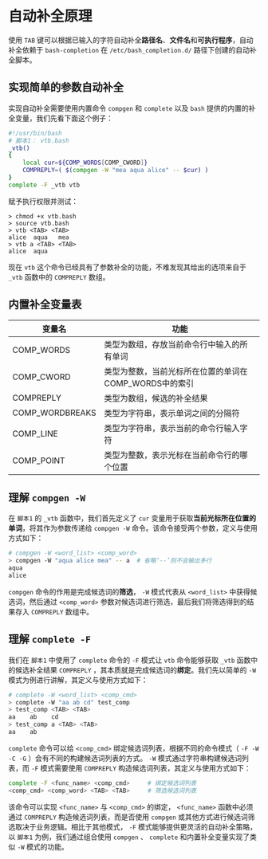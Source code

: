 # 自动补全原理

使用 `TAB` 键可以根据已输入的字符自动补全**路径名**、**文件名**和**可执行程序**，自动补全依赖于 `bash-completion` 在 `/etc/bash_completion.d/` 路径下创建的自动补全脚本。

## 实现简单的参数自动补全

实现自动补全需要使用内置命令 `compgen` 和 `complete` 以及 `bash` 提供的内置的补全变量，我们先看下面这个例子：

``` bash
#!/usr/bin/bash
# 脚本1： vtb.bash
_vtb()
{
    local cur=${COMP_WORDS[COMP_CWORD]}
    COMPREPLY=( $(compgen -W "mea aqua alice" -- $cur) )
}
complete -F _vtb vtb
```

赋予执行权限并测试：

``` shell
> chmod +x vtb.bash
> source vtb.bash
> vtb <TAB> <TAB>
alice  aqua   mea
> vtb a <TAB> <TAB>
alice  aqua
```

现在 `vtb` 这个命令已经具有了参数补全的功能，不难发现其给出的选项来自于 `_vtb` 函数中的 `COMPREPLY` 数组。

## 内置补全变量表

|   变量名  |  功能   |
| --- | --- |
|COMP_WORDS|类型为数组，存放当前命令行中输入的所有单词|
|COMP_CWORD|类型为整数，当前光标所在位置的单词在COMP_WORDS中的索引|
|COMPREPLY|类型为数组，候选的补全结果|
|COMP_WORDBREAKS|类型为字符串，表示单词之间的分隔符|
|COMP_LINE|类型为字符串，表示当前的命令行输入字符|
|COMP_POINT|类型为整数，表示光标在当前命令行的哪个位置|

## 理解 `compgen -W` 

在 `脚本1` 的 `_vtb` 函数中，我们首先定义了 `cur` 变量用于获取**当前光标所在位置的单词**，将其作为参数传递给 `compgen -W` 命令。该命令接受两个参数，定义与使用方式如下：

``` bash
# compgen -W <word_list> <comp_word>
> compgen -W "aqua alice mea" -- a  # 省略‘--’则不会输出多行
aqua
alice
```

`compgen` 命令的作用是完成候选词的**筛选**， `-W` 模式代表从 `<word_list>` 中获得候选词，然后通过 `<comp_word>` 参数对候选词进行筛选，最后我们将筛选得到的结果存入 `COMPREPLY` 数组中。

## 理解 `complete -F` 

我们在 `脚本1` 中使用了 `complete` 命令的 `-F` 模式让 `vtb` 命令能够获取 `_vtb` 函数中的候选补全结果 `COMPREPLY` ，其本质就是完成候选词的**绑定**。我们先以简单的 `-W` 模式为例进行讲解，其定义与使用方式如下：

``` bash
# complete -W <word_list> <comp_cmd>
> complete -W "aa ab cd" test_comp
> test_comp <TAB> <TAB>
aa    ab    cd
> test_comp a <TAB> <TAB>
aa    ab
```

`complete` 命令可以给 `<comp_cmd>` 绑定候选词列表，根据不同的命令模式（ `-F -W -C -G` ）会有不同的构建候选词列表的方式。 `-W` 模式通过字符串构建候选词列表，而 `-F` 模式需要使用 `COMPREPLY` 构造候选词列表，其定义与使用方式如下：

``` bash
complete -F <func_name> <comp_cmd>     # 绑定候选词列表
<comp_cmd> <comp_word> <TAB> <TAB>     # 筛选候选词列表
```

该命令可以实现 `<func_name>` 与 `<comp_cmd>` 的绑定， `<func_name>` 函数中必须通过 `COMPREPLY` 构造候选词列表，而是否使用 `compgen` 或其他方式进行候选词筛选取决于业务逻辑。相比于其他模式， `-F` 模式能够提供更灵活的自动补全策略，以 `脚本1` 为例，我们通过组合使用 `compgen` 、 `complete` 和内置补全变量实现了类似 `-W` 模式的功能。

